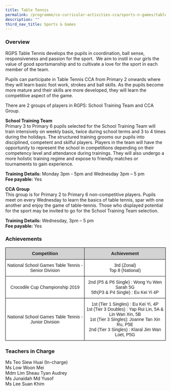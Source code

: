 ```yaml
---
title: Table Tennis
permalink: /programme/co-curricular-activities-cca/sports-n-games/table-tennis/
description: ""
third_nav_title: Sports & Games
---
```

### Overview

RGPS Table Tennis develops the pupils in coordination, ball sense, responsiveness and passion for the sport.  We aim to instil in our girls the value of good sportsmanship and to cultivate a love for the sport in each member of the team.

Pupils can participate in Table Tennis CCA from Primary 2 onwards where they will learn basic foot work, strokes and ball skills. As the pupils become more mature and their skills are more developed, they will learn the competitive aspect of the game.

There are 2 groups of players in RGPS: School Training Team and CCA Group.

**School Training Team** <br>
Primary 3 to Primary 6 pupils selected for the School Training Team will train intensively on weekly basis, twice during school terms and 3 to 4 times during the holidays. The structured training grooms our pupils into disciplined, competent and skilful players. Players in the team will have the opportunity to represent the school in competitions depending on their competency level and attendance during trainings. They will also undergo a more holistic training regime and expose to friendly matches or tournaments to gain experience.  

**Training Details:** Monday 3pm - 5pm and Wednesday 3pm – 5 pm <br>
**Fee payable:** Yes

**CCA Group** <br>
This group is for Primary 2 to Primary 6 non-competitive players. Pupils meet on every Wednesday to learn the basics of table tennis, spar with one another and enjoy the game of table-tennis. Those who displayed potential for the sport may be invited to go for the School Training Team selection.

**Training Details:** Wednesday, 3pm – 5 pm <br>
**Fee payable:** Yes

### Achievements

<style type="text/css">
.tg  {border-collapse:collapse;border-spacing:0;}
.tg td{border-color:black;border-style:solid;border-width:1px;font-family:Arial, sans-serif;font-size:14px;
  overflow:hidden;padding:10px 5px;word-break:normal;}
.tg th{border-color:black;border-style:solid;border-width:1px;font-family:Arial, sans-serif;font-size:14px;
  font-weight:normal;overflow:hidden;padding:10px 5px;word-break:normal;}
.tg .tg-n348{background-color:#D3D3D3;font-weight:bold;text-align:center;vertical-align:top}
.tg .tg-f4yw{background-color:#FFF;text-align:center;vertical-align:middle}
</style>
<table class="tg">
<thead>
  <tr>
    <th class="tg-n348">Competition</th>
    <th class="tg-n348">Achievement</th>
  </tr>
</thead>
<tbody>
  <tr>
    <td class="tg-f4yw"><span style="background-color:white">National School Games Table Tennis - Senior Division</span></td>
    <td class="tg-f4yw"><span style="background-color:white">3rd (Zonal)</span><br><span style="background-color:white">Top 8 (National)</span></td>
  </tr>
  <tr>
    <td class="tg-f4yw"><span style="background-color:white">Crocodile Cup Championship 2019</span></td>
    <td class="tg-f4yw"><span style="background-color:white">2nd (P5 &amp; P6 Single) : Wong Yu Wen Sarah 5G</span><br><span style="background-color:white">5th(P3 &amp; P4 Single) : Eu Kei Yi 4P</span></td>
  </tr>
  <tr>
    <td class="tg-f4yw"><span style="background-color:white">National School Games Table Tennis - Junior Division</span></td>
    <td class="tg-f4yw"><span style="background-color:white">1st (Tier 1 Singles) : Eu Kei Yi, 4P</span><br><span style="background-color:white">1st (Tier 3 Doubles) : Yap Rui Lin, 5A &amp; Lin Wan Xin, 5B</span><br><span style="background-color:white">1st (Tier 3 Singles): Joanne Tan Xin Ru, P5E</span><br><span style="background-color:white">2nd (Tier 3 Singles) : Klaral Jim Wan Loet, P5G</span><br></td>
  </tr>
</tbody>
</table>

### Teachers in Charge

Ms Teo Siew Huai (In-charge)  <br>
Ms Low Woon Mei  <br>
Mdm Lim Sheau Tyan Audrey  <br>
Ms Junaidah Md Yusof  <br>
Ms Lee Suan Khim